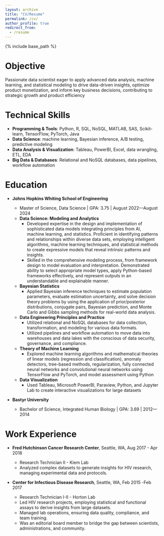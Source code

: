 ```yaml
---
layout: archive
title: "CV/Resume"
permalink: /cv/
author_profile: true
redirect_from:
  - /resume
---
```


{% include base_path %}


Objective
======
Passionate data scientist eager to apply advanced data analysis, machine learning, and statistical modeling to drive data-driven insights, optimize product monetization, and inform key business decisions, contributing to strategic growth and product efficiency 


Technical Skills
======
* **Programming & Tools**: Python, R, SQL, NoSQL, MATLAB, SAS, Scikit-learn, TensorFlow, PyTorch, Java
* **Data Science**: machine learning, Bayesian inference, A/B testing, predictive modeling
* **Data Analysis & Visualization**: Tableau, PowerBI, Excel, data wrangling, ETL, EDA
* **Big Data & Databases**: Relational and NoSQL databases, data pipelines, workflow automation


Education
======
* **Johns Hopkins Whiting School of Engineering**
  * Master of Science, Data Science | GPA: 3.75 | August 2022—August 2024
  *	**Data Science: Modeling and Analytics**
    *	Developed expertise in the design and implementation of sophisticated data models integrating principles from AI, machine learning, and statistics. Proficient in identifying patterns and relationships within diverse data sets, employing intelligent algorithms, machine learning techniques, and statistical methods to create expressive models that reveal intrinsic patterns and insights.
    *	Skilled in the comprehensive modeling process, from framework design to model evaluation and interpretation. Demonstrated ability to select appropriate model types, apply Python-based frameworks effectively, and represent outputs in an understandable and explainable manner.
  *	**Bayesian Statistics**
    *	Applied Bayesian inference techniques to estimate population parameters, evaluate estimation uncertainty, and solve decision theory problems by using the application of prior/posterior distributions, conjugate pairs, Bayesian prediction, and Monte Carlo and Gibbs sampling methods for real-world data analysis.
  *	**Data Engineering Principles and Practice**
    *	Utilized relational and NoSQL databases for data collection, transformation, and modeling for various data formats.
    *	Utilized pipelines and workflow automation to move data into warehouses and data lakes with the conscious of data security, governance, and compliance.
  *	**Theory of Machine Learning**
    *	Explored machine learning algorithms and mathematical theories of linear models (regression and classification), anomaly detectors, tree-based methods, regularization, fully connected neural networks and convolutional neural networks using TensorFlow and PyTorch, and model assessment using Python
  *	**Data Visualization**
    *	Used Tableau, Microsoft PowerBI, Paraview, Python, and Jupyter Lab to create interactive visualizations for large datasets

* **Bastyr University**
  * Bachelor of Science, Integrated Human Biology | GPA: 3.69 | 2012—2014


Work Experience
======
* **Fred Hutchinson Cancer Research Center**, Seattle, WA, Aug 2017 - Apr 2018
  * Research Technician II - Kiem Lab
  * Analyzed complex datasets to generate insights for HIV research, managing experimental data and protocols.

* **Center for Infectious Disease Research**, Seattle, WA, Feb 2015  -Feb 2017
  * Research Technician I-II - Horton Lab
  * Led HIV research projects, employing statistical and functional assays to derive insights from large datasets.
  * Managed lab operations, ensuring data quality, compliance, and team training.
  * Was an editorial board member to bridge the gap between scientists, administrations, and community.
